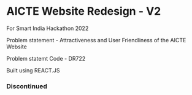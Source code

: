 # AICTE Website Redesign - V2

For Smart India Hackathon 2022

Problem statement - Attractiveness and User Friendliness of the AICTE Website

Problem statemt Code - DR722

Built using REACT.JS

### Discontinued